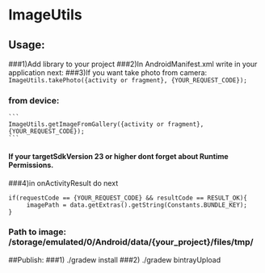 # ImageUtils

## Usage:
###1)Add library to your project
###2)In AndroidManifest.xml write in your application next:
    <activity android:name="com.idap.imageutils.ImageUtilsActivity"/>
###3)If you want take photo from camera:
    ```
    ImageUtils.takePhoto({activity or fragment}, {YOUR_REQUEST_CODE});
    ```
###  from device:
    ```
    ImageUtils.getImageFromGallery({activity or fragment}, {YOUR_REQUEST_CODE});
    ```
#### If your targetSdkVersion 23 or higher dont forget about Runtime Permissions.
###4)in onActivityResult do next
   ```
   if(requestCode == {YOUR_REQUEST_CODE} && resultCode == RESULT_OK){
        imagePath = data.getExtras().getString(Constants.BUNDLE_KEY);
   }
  ```
###  Path to image: /storage/emulated/0/Android/data/{your_project}/files/tmp/
  
##Publish:
###1) ./gradew install
###2) ./gradew bintrayUpload
